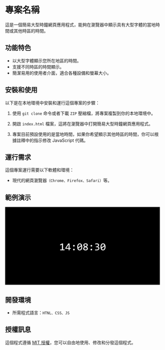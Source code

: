 # 專案名稱

這是一個簡易大型時鐘網頁應用程式，能夠在瀏覽器中顯示具有大型字體的當地時間或其他時區的時間。

## 功能特色

- 以大型字體顯示您所在地區的時間。
- 支援不同時區的時間顯示。
- 簡潔易用的使用者介面，適合各種設備和螢幕大小。

## 安裝和使用

以下是在本地環境中安裝和運行這個專案的步驟：

1. 使用 `git clone` 命令或者下載 `ZIP` 壓縮檔，將專案複製到你的本地環境中。

2. 開啟 `index.html` 檔案，這將在瀏覽器中打開簡易大型時鐘網頁應用程式。

3. 專案目前預設使用的是當地時間，如果你希望顯示其他時區的時間，你可以根據註釋中的指示修改 JavaScript 代碼。

## 運行需求

這個專案運行需要以下軟體和環境：

- 現代的網頁瀏覽器`（Chrome、Firefox、Safari）`等。

## 範例演示

<img src="pic/screenshot.png" alt="示例圖片" width="600">

## 開發環境

- 所需程式語言：`HTNL、CSS、JS`

## 授權訊息

這個程式遵循 [MIT 授權](LICENSE.txt)，您可以自由地使用、修改和分發這個程式。